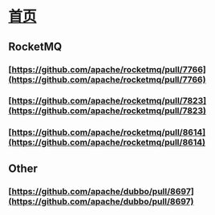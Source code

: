 # [首页](index)

## RocketMQ

### [https://github.com/apache/rocketmq/pull/7766](https://github.com/apache/rocketmq/pull/7766)

### [https://github.com/apache/rocketmq/pull/7823](https://github.com/apache/rocketmq/pull/7823)

### [https://github.com/apache/rocketmq/pull/8614](https://github.com/apache/rocketmq/pull/8614)

## Other

### [https://github.com/apache/dubbo/pull/8697](https://github.com/apache/dubbo/pull/8697)
